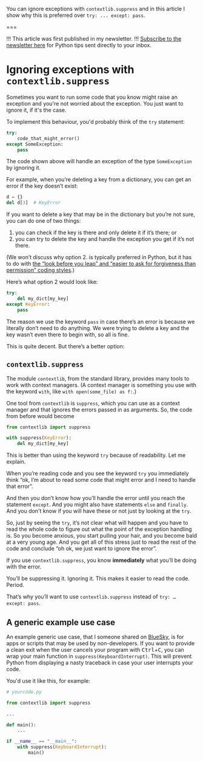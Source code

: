 You can ignore exceptions with `contextlib.suppress` and in this article I show why this is preferred over `try: ... except: pass`.

===

!!! This article was first published in my newsletter.
!!! [Subscribe to the newsletter here](/subscribe) for Python tips sent directly to your inbox.

# Ignoring exceptions with `contextlib.suppress`

Sometimes you want to run some code that you know might raise an exception and you're not worried about the exception.
You just want to ignore it, if it's the case.

To implement this behaviour, you'd probably think of the `try` statement:

```py
try:
    code_that_might_error()
except SomeException:
    pass
```

The code shown above will handle an exception of the type `SomeException` by ignoring it.

For example, when you’re deleting a key from a dictionary, you can get an error if the key doesn’t exist:

```py
d = {}
del d[3]  # KeyError
```

If you want to delete a key that may be in the dictionary but you’re not sure, you can do one of two things:

 1. you can check if the key is there and only delete it if it’s there; or
 2. you can try to delete the key and handle the exception you get if it’s not there.

(We won’t discuss why option 2. is typically preferred in Python, but it has to do with [the “look before you leap” and “easier to ask for forgiveness than permission” coding styles](/blog/pydonts/eafp-and-lbyl-coding-styles).)

Here’s what option 2 would look like:

```py
try:
    del my_dict[my_key]
except KeyError:
    pass
```

The reason we use the keyword `pass` in case there’s an error is because we literally don’t need to do anything.
We were trying to delete a key and the key wasn’t even there to begin with, so all is fine.

This is quite decent.
But there’s a better option:


## `contextlib.suppress`

The module `contextlib`, from the standard library, provides many tools to work with context managers.
(A context manager is something you use with the keyword `with`, like `with open(some_file) as f:`.)

One tool from `contextlib` is `suppress`, which you can use as a context manager and that ignores the errors passed in as arguments.
So, the code from before would become

```py
from contextlib import suppress

with suppress(KeyError):
    del my_dict[my_key]
```

This is better than using the keyword `try` because of readability.
Let me explain.

When you’re reading code and you see the keyword `try` you immediately think “ok, I’m about to read some code that might error and I need to handle that error”.

And then you don’t know how you’ll handle the error until you reach the statement `except`.
And you might also have statements `else` and `finally`.
And you don't know if you will have these or not just by looking at the `try`.

So, just by seeing the `try`, it’s not clear what will happen and you have to read the whole code to figure out what the point of the exception handling is.
So you become anxious, you start pulling your hair, and you become bald at a very young age.
And you get all of this stress just to read the rest of the code and conclude “oh ok, we just want to ignore the error”.

If you use `contextlib.suppress`, you know **immediately** what you’ll be doing with the error.

You’ll be suppressing it.
Ignoring it.
This makes it easier to read the code.
Period.

That’s why you’ll want to use `contextlib.suppress` instead of `try: … except: pass`.


## A generic example use case

An example generic use case, that I someone shared on [BlueSky](https://bsky.app/profile/mathspp.com), is for apps or scripts that may be used by non-developers.
If you want to provide a clean exit when the user cancels your program with <kbd>Ctrl</kbd>+<kbd>C</kbd>, you can wrap your main function in `suppress(KeyboardInterrupt)`.
This will prevent Python from displaying a nasty traceback in case your user interrupts your code.

You'd use it like this, for example:

```py
# yourcode.py

from contextlib import suppress

...

def main():
    ...

if __name__ == "__main__":
    with suppress(KeyboardInterrupt):
        main()
```
